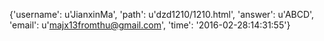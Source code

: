 {'username': u'JianxinMa', 'path': u'dzd1210/1210.html', 'answer': u'ABCD', 'email': u'majx13fromthu@gmail.com', 'time': '2016-02-28:14:31:55'}
